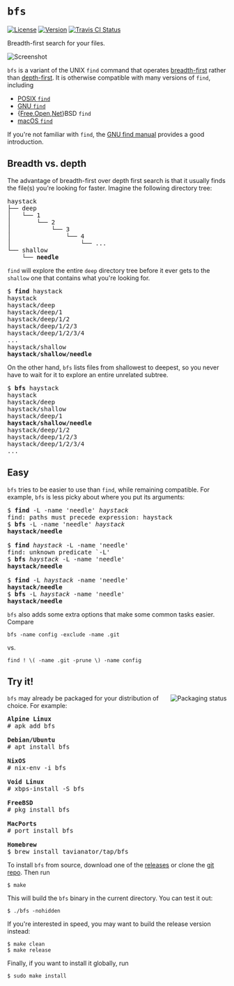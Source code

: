 `bfs`
=====

[![License](http://img.shields.io/badge/license-0BSD-blue.svg)](https://github.com/tavianator/bfs/blob/main/LICENSE)
[![Version](https://img.shields.io/github/v/tag/tavianator/bfs?label=version)](https://github.com/tavianator/bfs/releases)
[![Travis CI Status](https://api.travis-ci.com/tavianator/bfs.svg?branch=main)](https://travis-ci.com/tavianator/bfs)

Breadth-first search for your files.

<img src="https://tavianator.github.io/bfs/animation.svg" alt="Screenshot" />

`bfs` is a variant of the UNIX `find` command that operates [breadth-first](https://en.wikipedia.org/wiki/Breadth-first_search) rather than [depth-first](https://en.wikipedia.org/wiki/Depth-first_search).
It is otherwise compatible with many versions of `find`, including

- [POSIX `find`](http://pubs.opengroup.org/onlinepubs/9699919799/utilities/find.html)
- [GNU `find`](https://www.gnu.org/software/findutils/)
- {[Free](https://www.freebsd.org/cgi/man.cgi?find(1)),[Open](https://man.openbsd.org/find.1),[Net](http://netbsd.gw.com/cgi-bin/man-cgi?find+1+NetBSD-current)}BSD `find`
- [macOS `find`](https://ss64.com/osx/find.html)

If you're not familiar with `find`, the [GNU find manual](https://www.gnu.org/software/findutils/manual/html_mono/find.html) provides a good introduction.


Breadth vs. depth
-----------------

The advantage of breadth-first over depth first search is that it usually finds the file(s) you're looking for faster.
Imagine the following directory tree:

<pre>
haystack
├── deep
│   └── 1
│       └── 2
│           └── 3
│               └── 4
│                   └── ...
└── shallow
    └── <strong>needle</strong>
</pre>

`find` will explore the entire `deep` directory tree before it ever gets to the `shallow` one that contains what you're looking for.

<pre>
$ <strong>find</strong> haystack
haystack
haystack/deep
haystack/deep/1
haystack/deep/1/2
haystack/deep/1/2/3
haystack/deep/1/2/3/4
...
haystack/shallow
<strong>haystack/shallow/needle</strong>
</pre>

On the other hand, `bfs` lists files from shallowest to deepest, so you never have to wait for it to explore an entire unrelated subtree.

<pre>
$ <strong>bfs</strong> haystack
haystack
haystack/deep
haystack/shallow
haystack/deep/1
<strong>haystack/shallow/needle</strong>
haystack/deep/1/2
haystack/deep/1/2/3
haystack/deep/1/2/3/4
...
</pre>


Easy
----

`bfs` tries to be easier to use than `find`, while remaining compatible.
For example, `bfs` is less picky about where you put its arguments:

<pre>
$ <strong>find</strong> -L -name 'needle' <em>haystack</em>
find: paths must precede expression: haystack
$ <strong>bfs</strong> -L -name 'needle' <em>haystack</em>
<strong>haystack/needle</strong>

$ <strong>find</strong> <em>haystack</em> -L -name 'needle'
find: unknown predicate `-L'
$ <strong>bfs</strong> <em>haystack</em> -L -name 'needle'
<strong>haystack/needle</strong>

$ <strong>find</strong> -L <em>haystack</em> -name 'needle'
<strong>haystack/needle</strong>
$ <strong>bfs</strong> -L <em>haystack</em> -name 'needle'
<strong>haystack/needle</strong>
</pre>

`bfs` also adds some extra options that make some common tasks easier.
Compare

    bfs -name config -exclude -name .git

vs.

    find ! \( -name .git -prune \) -name config


Try it!
-------

<a href="https://repology.org/metapackage/bfs"><img src="https://repology.org/badge/vertical-allrepos/bfs.svg" alt="Packaging status" align="right" /></a>

`bfs` may already be packaged for your distribution of choice.
For example:

<pre>
<strong>Alpine Linux</strong>
# apk add bfs

<strong>Debian/Ubuntu</strong>
# apt install bfs

<strong>NixOS</strong>
# nix-env -i bfs

<strong>Void Linux</strong>
# xbps-install -S bfs

<strong>FreeBSD</strong>
# pkg install bfs

<strong>MacPorts</strong>
# port install bfs

<strong>Homebrew</strong>
$ brew install tavianator/tap/bfs
</pre>

To install `bfs` from source, download one of the [releases](https://github.com/tavianator/bfs/releases) or clone the [git repo](https://github.com/tavianator/bfs).
Then run

    $ make

This will build the `bfs` binary in the current directory.
You can test it out:

    $ ./bfs -nohidden

If you're interested in speed, you may want to build the release version instead:

    $ make clean
    $ make release

Finally, if you want to install it globally, run

    $ sudo make install
